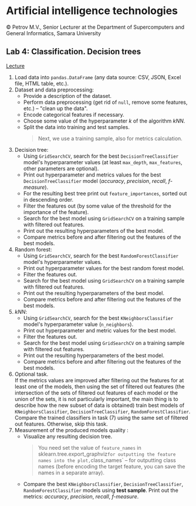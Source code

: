# Artificial intelligence technologies  

© Petrov M.V., Senior Lecturer at the Department of Supercomputers and General Informatics, Samara University

## Lab 4: Classification. Decision trees

[Lecture](../lectures/lecture_4/lecture_4_en.md)

1. Load data into `pandas.DataFrame` (any data source: CSV, JSON, Excel file, HTML table, etc.).  
2. Dataset and data preprocessing:
   - Provide a description of the dataset.
   - Perform data preprocessing (get rid of `null`, remove some features, etc.) &ndash; "clean up the data".
   - Encode categorical features if necessary.
   - Choose some value of the hyperparameter $k$ of the algorithm $kNN$.
   - Split the data into training and test samples.
     > Next, we use a training sample, also for metrics calculation.  
3. Decision tree:
   - Using `GridSearchCV`, search for the best `DecisionTreeClassifier` model's hyperparameter values (at least `max_depth`, `max_features`, other parameters are optional).
   - Print out hyperparameter and metrics values for the best `DecisionTreeClassifier` model ($accuracy$, $precision$, $recall$, $\textit{f-measure}$).
   - For the resulting best tree print out `feature_importances`, sorted out in descending order.
   - Filter the features out (by some value of the threshold for the importance of the feature).
   - Search for the best model using `GridSearchCV` on a training sample with filtered out features.
   - Print out the resulting hyperparameters of the best model.
   - Compare metrics before and after filtering out the features of the best models.  
4. Random forest:
   - Using `GridSearchCV`, search for the best `RandomForestClassifier` model's hyperparameter values.
   - Print out hyperparameter values for the best random forest model.
   - Filter the features out.
   - Search for the best model using `GridSearchCV` on a training sample with filtered out features.
   - Print out the resulting hyperparameters of the best model.
   - Compare metrics before and after filtering out the features of the best models.  
5. $kNN$:
   - Using `GridSearchCV`, search for the best `KNeighborsClassifier` model's hyperparameter value (`n_neighbors`).
   - Print out hyperparameter and metric values for the best model.
   - Filter the features out.
   - Search for the best model using `GridSearchCV` on a training sample with filtered out features.
   - Print out the resulting hyperparameters of the best model.
   - Compare metrics before and after filtering out the features of the best models.  
6. Optional task.  
If the metrics values are improved after filtering out the features for at least one of the models, then using the set of filtered out features (the intersection of the sets of filtered out features of each model or the union of the sets, it is not particularly important, the main thing is to describe how the new subset of data is obtained) train best models of `KNeighborsClassifier`, `DecisionTreeClassifier`, `RandomForestClassifier`. Compare the trained classifiers in task (7) using the same set of filtered out features. Otherwise, skip this task.
7. Measurement of the produced models quality :
   - Visualize any resulting decision tree.
     > You need set the value of `feature_names` in sklearn.tree.export_graphviz` for outputting the feature names into the plot, `class_names` &ndash; for outputting class names (before encoding the target feature, you can save the names in a separate array).
   - Compare the best `KNeighborsClassifier`, `DecisionTreeClassifier`, `RandomForestClassifier` models using **test sample**. Print out the metrics: $accuracy$, $precision$, $recall$, $\textit{f-measure}$.